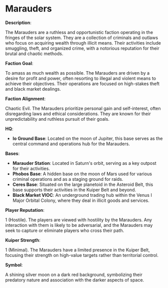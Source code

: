 # Marauders

**Description**: 

The Marauders are a ruthless and opportunistic faction operating in the fringes of the solar system. They are a collection of criminals and outlaws who focus on acquiring wealth through illicit means. Their activities include smuggling, theft, and organized crime, with a notorious reputation for their brutal and chaotic methods.

**Faction Goal**: 

To amass as much wealth as possible. The Marauders are driven by a desire for profit and power, often resorting to illegal and violent means to achieve their objectives. Their operations are focused on high-stakes theft and black market dealings.

**Faction Alignment**: 

Chaotic Evil. The Marauders prioritize personal gain and self-interest, often disregarding laws and ethical considerations. They are known for their unpredictability and ruthless pursuit of their goals.

**HQ**: 

 * **Io Ground Base**: Located on the moon of Jupiter, this base serves as the central command and operations hub for the Marauders.

**Bases**:

 * **Marauder Station**: Located in Saturn's orbit, serving as a key outpost for their activities.
 * **Phobos Base**: A hidden base on the moon of Mars used for various criminal operations and as a staging ground for raids.
 * **Ceres Base**: Situated on the large planetoid in the Asteroid Belt, this base supports their activities in the Kuiper Belt and beyond.
 * **Black Market VIOC**: An underground trading hub within the Venus I Major Orbital Colony, where they deal in illicit goods and services.


**Player Reputation**: 

1 (Hostile). The players are viewed with hostility by the Marauders. Any interaction with them is likely to be adversarial, and the Marauders may seek to capture or eliminate players who cross their path.

**Kuiper Strength**: 

1 (Minimal). The Marauders have a limited presence in the Kuiper Belt, focusing their strength on high-value targets rather than territorial control.

**Symbol**:

A shining silver moon on a dark red background, symbolizing their predatory nature and association with the darker aspects of space.